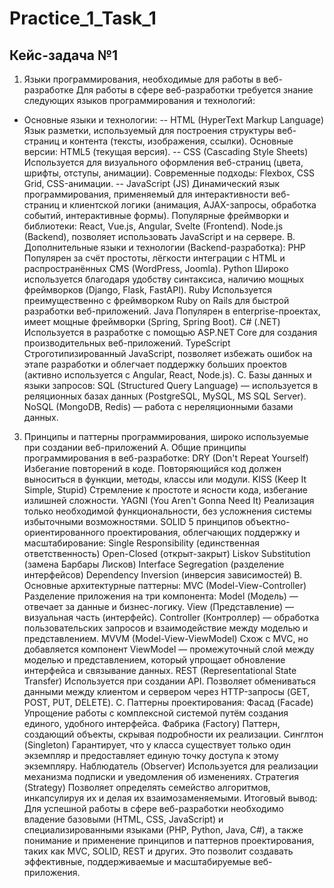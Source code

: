# Practice_1_Task_1
## Кейс-задача №1
1. Языки программирования, необходимые для работы в веб-разработке
Для работы в сфере веб-разработки требуется знание следующих языков программирования и технологий:
- Основные языки и технологии:
-- HTML (HyperText Markup Language)
        Язык разметки, используемый для построения структуры веб-страниц и контента (тексты, изображения, ссылки).
        Основные версии: HTML5 (текущая версия).
-- CSS (Cascading Style Sheets)
        Используется для визуального оформления веб-страниц (цвета, шрифты, отступы, анимации).
        Современные подходы: Flexbox, CSS Grid, CSS-анимации.
-- JavaScript (JS)
        Динамический язык программирования, применяемый для интерактивности веб-страниц и клиентской логики (анимация, AJAX-запросы, обработка событий, интерактивные формы).
        Популярные фреймворки и библиотеки:
            React, Vue.js, Angular, Svelte (Frontend).
            Node.js (Backend), позволяет использовать JavaScript и на сервере.
B. Дополнительные языки и технологии (Backend-разработка):
    PHP
        Популярен за счёт простоты, лёгкости интеграции с HTML и распространённых CMS (WordPress, Joomla).
    Python
        Широко используется благодаря удобству синтаксиса, наличию мощных фреймворков (Django, Flask, FastAPI).
    Ruby
        Используется преимущественно с фреймворком Ruby on Rails для быстрой разработки веб-приложений.
    Java
        Популярен в enterprise-проектах, имеет мощные фреймворки (Spring, Spring Boot).
    C# (.NET)
        Используется в разработке с помощью ASP.NET Core для создания производительных веб-приложений.
    TypeScript
        Строготипизированный JavaScript, позволяет избежать ошибок на этапе разработки и облегчает поддержку больших проектов (активно используется с Angular, React, Node.js).
C. Базы данных и языки запросов:
    SQL (Structured Query Language) — используется в реляционных базах данных (PostgreSQL, MySQL, MS SQL Server).
    NoSQL (MongoDB, Redis) — работа с нереляционными базами данных.
3. Принципы и паттерны программирования, широко используемые при создании веб-приложений
A. Общие принципы программирования в веб-разработке:
    DRY (Don't Repeat Yourself)
        Избегание повторений в коде. Повторяющийся код должен выноситься в функции, методы, классы или модули.
    KISS (Keep It Simple, Stupid)
        Стремление к простоте и ясности кода, избегание излишней сложности.
    YAGNI (You Aren't Gonna Need It)
        Реализация только необходимой функциональности, без усложнения системы избыточными возможностями.
    SOLID
        5 принципов объектно-ориентированного проектирования, облегчающих поддержку и масштабирование:
            Single Responsibility (единственная ответственность)
            Open-Closed (открыт-закрыт)
            Liskov Substitution (замена Барбары Лисков)
            Interface Segregation (разделение интерфейсов)
            Dependency Inversion (инверсия зависимостей)
B. Основные архитектурные паттерны:
    MVC (Model-View-Controller)
        Разделение приложения на три компонента:
            Model (Модель) — отвечает за данные и бизнес-логику.
            View (Представление) — визуальная часть (интерфейс).
            Controller (Контроллер) — обработка пользовательских запросов и взаимодействие между моделью и представлением.
    MVVM (Model-View-ViewModel)
        Схож с MVC, но добавляется компонент ViewModel — промежуточный слой между моделью и представлением, который упрощает обновление интерфейса и связывание данных.
    REST (Representational State Transfer)
        Используется при создании API. Позволяет обмениваться данными между клиентом и сервером через HTTP-запросы (GET, POST, PUT, DELETE).
C. Паттерны проектирования:
    Фасад (Facade)
        Упрощение работы с комплексной системой путём создания единого, удобного интерфейса.
    Фабрика (Factory)
        Паттерн, создающий объекты, скрывая подробности их реализации.
    Синглтон (Singleton)
        Гарантирует, что у класса существует только один экземпляр и предоставляет единую точку доступа к этому экземпляру.
    Наблюдатель (Observer)
        Используется для реализации механизма подписки и уведомления об изменениях.
    Стратегия (Strategy)
        Позволяет определять семейство алгоритмов, инкапсулируя их и делая их взаимозаменяемыми.
Итоговый вывод:
Для успешной работы в сфере веб-разработки необходимо владение базовыми (HTML, CSS, JavaScript) и специализированными языками (PHP, Python, Java, C#), а также понимание и применение принципов и паттернов проектирования, таких как MVC, SOLID, REST и других. Это позволит создавать эффективные, поддерживаемые и масштабируемые веб-приложения.
